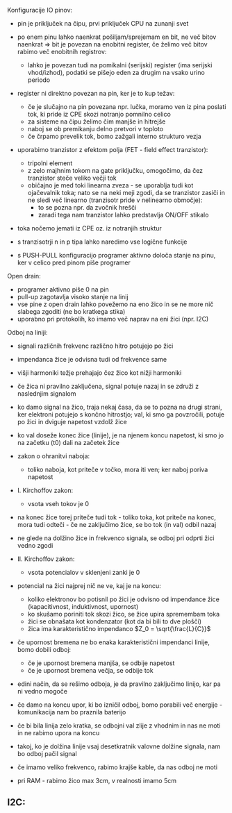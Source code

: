 Konfiguracije IO pinov:
- pin je priključek na čipu, prvi priključek CPU na zunanji svet
- po enem pinu lahko naenkrat pošiljam/sprejemam en bit, ne več bitov naenkrat => bit je povezan na enobitni register, če želimo več bitov rabimo več enobitnih registrov:
	- lahko je povezan tudi na pomikalni (serijski) register (ima serijski vhod/izhod), podatki se pišejo eden za drugim na vsako urino periodo
- register ni direktno povezan na pin, ker je to kup težav:
	- če je slučajno na pin povezana npr. lučka, moramo ven iz pina poslati tok, ki pride iz CPE skozi notranjo pomnilno celico
	- za sisteme na čipu želimo čim manjše in hitrejše
	- naboj se ob premikanju delno pretvori v toploto
	- če črpamo prevelik tok, bomo zažgali interno strukturo vezja
- uporabimo tranzistor z efektom polja (FET - field effect tranzistor):
	- tripolni element
	- z zelo majhnim tokom na gate priključku, omogočimo, da čez tranzistor steče veliko večji tok
	- običajno je med toki linearna zveza - se uporablja tudi kot ojačevalnik toka; nato se na neki meji zgodi, da se tranzistor zasiči in ne sledi več linearno (tranzisotr pride v nelinearno območje):
		- to se pozna npr. da zvočnik hrešči
		- zaradi tega nam tranzistor lahko predstavlja ON/OFF stikalo

- toka nočemo jemati iz CPE oz. iz notranjih struktur
- s tranzisotrji n in p tipa lahko naredimo vse logične funkcije
- s PUSH-PULL konfiguracijo programer aktivno določa stanje na pinu, ker v celico pred pinom piše programer

Open drain:
- programer aktivno piše 0 na pin
- pull-up zagotavlja visoko stanje na linij
- vse pine z open drain lahko povežemo na eno žico in se ne more nič slabega zgoditi (ne bo kratkega stika)
- uporabno pri protokolih, ko imamo več naprav na eni žici (npr. I2C)

Odboj na liniji:
- signali različnih frekvenc različno hitro potujejo po žici
- impendanca žice je odvisna tudi od frekvence same
- višji harmoniki težje prehajajo čez žico kot nižji harmoniki
- če žica ni pravilno zaključena, signal potuje nazaj in se združi z naslednjim signalom
- ko damo signal na žico, traja nekaj časa, da se to pozna na drugi strani, ker elektroni potujejo s končno hitrostjo; val, ki smo ga povzročili, potuje po žici in dviguje napetost vzdolž žice
- ko val doseže konec žice (linije), je na njenem koncu napetost, ki smo jo na začetku (t0) dali na začetek žice
- zakon o ohranitvi naboja:
	- toliko naboja, kot priteče v točko, mora iti ven; ker naboj poriva napetost
- I. Kirchoffov zakon:
	- vsota vseh tokov je 0
- na konec žice torej priteče tudi tok - toliko toka, kot priteče na konec, mora tudi odteči - če ne zaključimo žice, se bo tok (in val) odbil nazaj
- ne glede na dolžino žice in frekvenco signala, se odboj pri odprti žici vedno zgodi
- II. Kirchoffov zakon:
	- vsota potencialov v sklenjeni zanki je 0
- potencial na žici najprej nič ne ve, kaj je na koncu:
	- koliko elektronov bo potisnil po žici je odvisno od impendance žice (kapacitivnost, induktivnost, upornost)
	- ko skušamo poriniti tok skozi žico, se žice upira spremembam toka
	- žici se obnašata kot kondenzator (kot da bi bili to dve plošči)
	- žica ima karakteristično impendanco $Z_0 = \sqrt{\frac{L}{C}}$
- če upornost bremena ne bo enaka karakteristični impendanci linije, bomo dobili odboj:
	- če je upornost bremena manjša, se odbije napetost
	- če je upornost bremena večja, se odbije tok

- edini način, da se rešimo odboja, je da pravilno zaključimo linijo, kar pa ni vedno mogoče
- če damo na koncu upor, ki bo izničil odboj, bomo porabili več energije - komunikacija nam bo praznila baterijo
- če bi bila linija zelo kratka, se odbojni val zlije z vhodnim in nas ne moti in ne rabimo upora na koncu
- takoj, ko je dolžina linije vsaj desetkratnik valovne dolžine signala, nam bo odboj pačil signal
- če imamo veliko frekvenco, rabimo krajše kable, da nas odboj ne moti
- pri RAM - rabimo žico max 3cm, v realnosti imamo 5cm

I2C:
- 